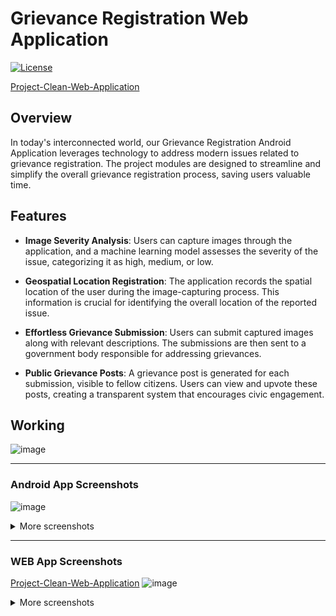 
# Grievance Registration Web Application

[![License](https://img.shields.io/badge/License-MIT-blue.svg)](https://opensource.org/licenses/MIT)

[Project-Clean-Web-Application](https://github.com/TwoPointerr/Project-Clean-Web-Application)

## Overview

In today's interconnected world, our Grievance Registration Android Application leverages technology to address modern issues related to grievance registration. The project modules are designed to streamline and simplify the overall grievance registration process, saving users valuable time.

## Features

- **Image Severity Analysis**: Users can capture images through the application, and a machine learning model assesses the severity of the issue, categorizing it as high, medium, or low.

- **Geospatial Location Registration**: The application records the spatial location of the user during the image-capturing process. This information is crucial for identifying the overall location of the reported issue.

- **Effortless Grievance Submission**: Users can submit captured images along with relevant descriptions. The submissions are then sent to a government body responsible for addressing grievances.

- **Public Grievance Posts**: A grievance post is generated for each submission, visible to fellow citizens. Users can view and upvote these posts, creating a transparent system that encourages civic engagement.

## Working
![image](https://github.com/TwoPointerr/Project-Clean-Web-Application/assets/45624147/c445a3d3-1988-4028-ae5e-bcc0fe04f761)



-----

### Android App Screenshots

![image](https://github.com/TwoPointerr/Project-Clean-Web-Application/assets/45624147/2ba5fba7-8945-44b3-81c8-884a33437ac7)

<details>
<summary>More screenshots</summary>
  
![image](https://github.com/TwoPointerr/Project-Clean-Web-Application/assets/45624147/664c75ac-b7c2-4f7a-9c0f-497af4b99978)
![image](https://github.com/TwoPointerr/Project-Clean-Web-Application/assets/45624147/4ce96a36-f385-43fa-8870-d1d9a946d50c)
![image](https://github.com/TwoPointerr/Project-Clean-Web-Application/assets/45624147/2ba5fba7-8945-44b3-81c8-884a33437ac7)
![image](https://github.com/TwoPointerr/Project-Clean-Web-Application/assets/45624147/3c151d96-5c55-471d-9ede-6f50bdc64b58)
![image](https://github.com/TwoPointerr/Project-Clean-Web-Application/assets/45624147/c925923f-be56-45a3-8d9b-4d7d41fd59a2)
![image](https://github.com/TwoPointerr/Project-Clean-Web-Application/assets/45624147/1bd48cf9-b932-4dc4-a46b-59766c195d27)
![image](https://github.com/TwoPointerr/Project-Clean-Web-Application/assets/45624147/bdf6dac6-b1f5-4ae9-824d-97065cdf344b)
</details>

-----

### WEB App Screenshots
[Project-Clean-Web-Application](https://github.com/TwoPointerr/Project-Clean-Web-Application)
![image](https://github.com/TwoPointerr/Project-Clean-Web-Application/assets/45624147/3d21c7b2-cb84-4bc5-b301-e09a53e1e6ad)

<details>
  
<summary>More screenshots</summary>
  
![image](https://github.com/TwoPointerr/Project-Clean-Web-Application/assets/45624147/19e8079b-8d20-4930-9e62-ebddaab9ed16)

![image](https://github.com/TwoPointerr/Project-Clean-Web-Application/assets/45624147/3d21c7b2-cb84-4bc5-b301-e09a53e1e6ad)

![image](https://github.com/TwoPointerr/Project-Clean-Web-Application/assets/45624147/634f3f40-10d8-47c3-9038-257e7779e0e2)

![image](https://github.com/TwoPointerr/Project-Clean-Web-Application/assets/45624147/41d19e29-6ce9-4071-a85d-83f3903b7a82)

![image](https://github.com/TwoPointerr/Project-Clean-Web-Application/assets/45624147/089c94ec-bd8c-462d-9e98-93828ea7b476)

![image](https://github.com/TwoPointerr/Project-Clean-Web-Application/assets/45624147/6e900124-db2f-4f4e-970f-f9a4ff31124b)

![image](https://github.com/TwoPointerr/Project-Clean-Web-Application/assets/45624147/1134db73-f9ae-4164-b517-611f2b4372b3)

![image](https://github.com/TwoPointerr/Project-Clean-Web-Application/assets/45624147/258a4d30-acde-4bca-977a-1ef2e20c0a7d)

![image](https://github.com/TwoPointerr/Project-Clean-Web-Application/assets/45624147/39f77571-2b7b-4668-8a7d-d38a41e39df4)

![image](https://github.com/TwoPointerr/Project-Clean-Web-Application/assets/45624147/7c73ad86-50b6-41a5-806d-7795b17e942a)

</details>
